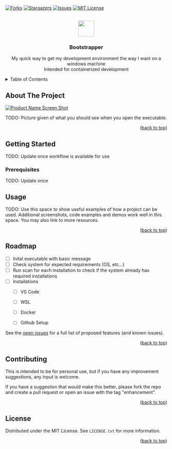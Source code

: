 <a name="readme-top"></a>

[![Forks][forks-shield]][forks-url]
[![Stargazers][stars-shield]][stars-url]
[![Issues][issues-shield]][issues-url]
[![MIT License][license-shield]][license-url]


<!-- PROJECT LOGO -->
<br />
<div align="center">
  <a href="https://github.com/awhitford10/bootstrapper">
    <img src="https://raw.githubusercontent.com/FortAwesome/Font-Awesome/6.x/svgs/solid/list-check.svg" width="50" height="50">
  </a>

<h3 align="center">Bootstrapper</h3>

  <p align="center">
    My quick way to get my development environment the way I want on a windows machine
    <br />
    Intended for containerized development
  </p>
</div>



<!-- TABLE OF CONTENTS -->
<details>
  <summary>Table of Contents</summary>
  <ol>
    <li>
      <a href="#about-the-project">About The Project</a>
    </li>
    <li>
      <a href="#getting-started">Getting Started</a>
      <ul>
        <li><a href="#prerequisites">Prerequisites</a></li>
      </ul>
    </li>
    <li><a href="#usage">Usage</a></li>
    <li><a href="#roadmap">Roadmap</a></li>
    <li><a href="#contributing">Contributing</a></li>
    <li><a href="#license">License</a></li>
  </ol>
</details>



<!-- ABOUT THE PROJECT -->
## About The Project

[![Product Name Screen Shot][product-screenshot]](https://example.com)

TODO: Picture given of what you should see when you open the executable.

<p align="right">(<a href="#readme-top">back to top</a>)</p>


<!-- GETTING STARTED -->
## Getting Started

TODO: Update once workflow is available for use

### Prerequisites

TODO: Update once 

## Usage

TODO: Use this space to show useful examples of how a project can be used. Additional screenshots, code examples and demos work well in this space. You may also link to more resources.
<p align="right">(<a href="#readme-top">back to top</a>)</p>



<!-- ROADMAP -->
## Roadmap

- [ ] Inital executable with basic message
- [ ] Check system for expected requirements (OS, etc...)
- [ ] Run scan for each installation to check if the system already has required installations
- [ ] Installations
  - [ ] VS Code
  - [ ] WSL
  - [ ] Docker
  - [ ] Github Setup


See the [open issues](https://github.com/awhitford10/bootstrapper/issues) for a full list of proposed features (and known issues).

<p align="right">(<a href="#readme-top">back to top</a>)</p>


## Contributing

This is intended to be for personal use, but  if you have any improvement suggestions, any input is welcome.

If you have a suggestion that would make this better, please fork the repo and create a pull request or open an issue with the tag "enhancement".

<p align="right">(<a href="#readme-top">back to top</a>)</p>


## License

Distributed under the MIT License. See `LICENSE.txt` for more information.

<p align="right">(<a href="#readme-top">back to top</a>)</p>


<!-- MARKDOWN LINKS & IMAGES -->
<!-- https://www.markdownguide.org/basic-syntax/#reference-style-links -->
[contributors-shield]: https://img.shields.io/github/contributors/awhitford10/bootstrapper.svg?style=for-the-badge
[contributors-url]: https://github.com/awhitford10/bootstrapper/graphs/contributors
[forks-shield]: https://img.shields.io/github/forks/awhitford10/bootstrapper.svg?style=for-the-badge
[forks-url]: https://github.com/awhitford10/bootstrapper/network/members
[stars-shield]: https://img.shields.io/github/stars/awhitford10/bootstrapper.svg?style=for-the-badge
[stars-url]: https://github.com/awhitford10/bootstrapper/stargazers
[issues-shield]: https://img.shields.io/github/issues/awhitford10/bootstrapper.svg?style=for-the-badge
[issues-url]: https://github.com/awhitford10/bootstrapper/issues
[license-shield]: https://img.shields.io/github/license/awhitford10/bootstrapper.svg?style=for-the-badge
[license-url]: https://github.com/awhitford10/bootstrapper/blob/main/LICENSE.txt
[product-screenshot]: images/screenshot.png
